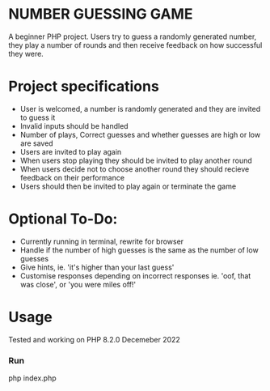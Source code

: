 # NUMBER GUESSING GAME

A beginner PHP project. Users try to guess a randomly generated number, they play a number of rounds and then receive feedback on how successful they were.

<!-- #Hosted
https://russellshire.github.io/php-number-guessing-game/ -->

# Project specifications

- User is welcomed, a number is randomly generated and they are invited to guess it
- Invalid inputs should be handled
- Number of plays, Correct guesses and whether guesses are high or low are saved
- Users are invited to play again
- When users stop playing they should be invited to play another round
- When users decide not to choose another round they should recieve feedback on their performance
- Users should then be invited to play again or terminate the game

# Optional To-Do:

- Currently running in terminal, rewrite for browser
- Handle if the number of high guesses is the same as the number of low guesses
- Give hints, ie. 'it's higher than your last guess'
- Customise responses depending on incorrect responses ie. 'oof, that was close', or 'you were miles off!'

# Usage

Tested and working on PHP 8.2.0 Decemeber 2022

### Run

php index.php
